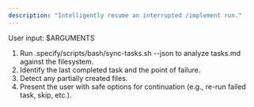 ```yaml
---
description: "Intelligently resume an interrupted /implement run."
---
```


User input: $ARGUMENTS

1. Run .specify/scripts/bash/sync-tasks.sh --json to analyze tasks.md against the filesystem.
2. Identify the last completed task and the point of failure.
3. Detect any partially created files.
4. Present the user with safe options for continuation (e.g., re-run failed task, skip, etc.).
